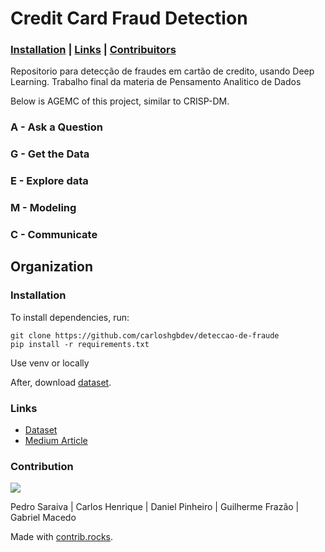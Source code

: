 # Credit Card Fraud Detection

### [Installation](#installation) | [Links](#links) | [Contribuitors](#contribution)

Repositorio para detecção de fraudes em cartão de credito, usando Deep Learning. Trabalho final da materia de Pensamento Analitico de Dados

Below is AGEMC of this project, similar to  CRISP-DM.

### A - Ask a Question
 
### G - Get the Data

### E - Explore data

### M - Modeling

### C - Communicate

## Organization

### Installation

To install dependencies, run:

    git clone https://github.com/carloshgbdev/deteccao-de-fraude
    pip install -r requirements.txt

Use venv or locally

After, download [dataset](https://www.kaggle.com/datasets/mlg-ulb/creditcardfraud?resource=download).

### Links

- [Dataset](https://www.kaggle.com/datasets/mlg-ulb/creditcardfraud?resource=download)
- [Medium Article](https://towardsdatascience.com/credit-card-fraud-detection-9bc8db79b956)

### Contribution

<a href="https://github.com/carloshgbdev/deteccao-de-fraude/graphs/contributors">
  <img src="https://contrib.rocks/image?repo=carloshgbdev/deteccao-de-fraude" />
</a>

Pedro Saraiva | Carlos Henrique | Daniel Pinheiro | Guilherme Frazão | Gabriel Macedo

Made with [contrib.rocks](https://contrib.rocks).
